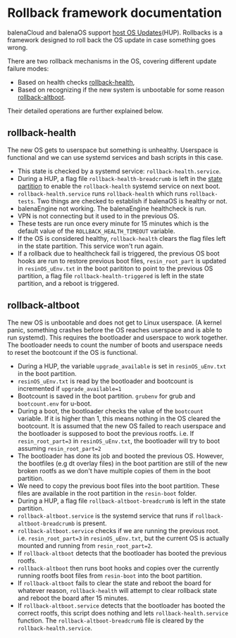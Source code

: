# Rollback framework documentation

balenaCloud and balenaOS support [host OS Updates](https://www.balena.io/docs/reference/OS/updates/self-service/)(HUP). Rollbacks is a framework designed to roll back the OS update in case something goes wrong.

There are two rollback mechanisms in the OS, covering different update failure modes: 

- Based on health checks [rollback-health](#rollback-health),
- Based on recognizing if the new system is unbootable for some reason [rollback-altboot](#rollback-altboot).

Their detailed operations are further explained below.

## rollback-health
The new OS gets to userspace but something is unhealthy. Userspace is functional and we can use systemd services and bash scripts in this case.
- This state is checked by a systemd service: `rollback-health.service`.
- During a HUP, a flag file `rollback-health-breadcrumb` is left in the [state partition](https://www.balena.io/docs/reference/OS/overview/2.x/#image-partition-layout) to enable the `rollback-health` systemd service on next boot.
- `rollback-health.service` runs `rollback-health` which runs `rollback-tests`. Two things are checked to establish if balenaOS is healthy or not.
 - balenaEngine not working. The balenaEngine healthcheck is run.
 - VPN is not connecting but it used to in the previous OS.
- These tests are run once every minute for 15 minutes which is the default value of the `ROLLBACK_HEALTH_TIMEOUT` variable.
- If the OS is considered healthy, `rollback-health` clears the flag files left in the state partition. This service won't run again.
- If a rollback due to healthcheck fail is triggered, the previous OS boot hooks are run to restore previous boot files, `resin_root_part` is updated in `resinOS_uEnv.txt` in the boot parititon to point to the previous OS partition, a flag file `rollback-health-triggered` is left in the state partition, and a reboot is triggered.

## rollback-altboot
The new OS is unbootable and does not get to Linux userspace. (A kernel panic, something crashes before the OS reaches userspace and is able to run systemd). This requires the bootloader and userspace to work together. The bootloader needs to count the number of boots and userspace needs to reset the bootcount if the OS is functional.
- During a HUP, the variable `upgrade_available` is set in `resinOS_uEnv.txt` in the boot partition.
- `resinOS_uEnv.txt` is read by the bootloader and bootcount is incremented if `upgrade_available=1`
- Bootcount is saved in the boot partition. `grubenv` for grub and `bootcount.env` for u-boot.
- During a boot, the bootloader checks the value of the `bootcount` variable. If it is higher than 1, this means nothing in the OS cleared the bootcount. It is assumed that the new OS failed to reach userspace and the bootloader is supposed to boot the previous rootfs. i.e. If `resin_root_part=3` in `resinOS_uEnv.txt`, the bootloader will try to boot assuming `resin_root_part=2`
- The bootloader has done its job and booted the previous OS. However, the bootfiles (e.g dt overlay files) in the boot partition are still of the new broken rootfs as we don't have multiple copies of them in the boot partition.
- We need to copy the previous boot files into the boot partition. These files are available in the root partition in the `resin-boot` folder.
- During a HUP, a flag file `rollback-altboot-breadcrumb` is left in the state partition.
- `rollback-altboot.service` is the systemd service that runs if `rollback-altboot-breadcrumb` is present.
- `rollback-altboot.service` checks if we are running the previous root. i.e. `resin_root_part=3` in `resinOS_uEnv.txt`, but the current OS is actually mounted and running from `resin_root_part=2`.
 - If `rollback-altboot` detects that the bootloader has booted the previous rootfs.
 - `rollback-altboot` then runs boot hooks and copies over the currently running rootfs boot files from `resin-boot` into the boot partition.
 - If `rollback-altboot` fails to clear the state and reboot the board for whatever reason, `rollback-health` will attempt to clear rollback state and reboot the board after 15 minutes.
- If `rollback-altboot.service` detects that the bootloader has booted the correct rootfs, this script does nothing and lets `rollback-health.service` function. The `rollback-altboot-breadcrumb` file is cleared by the `rollback-health.service`.
